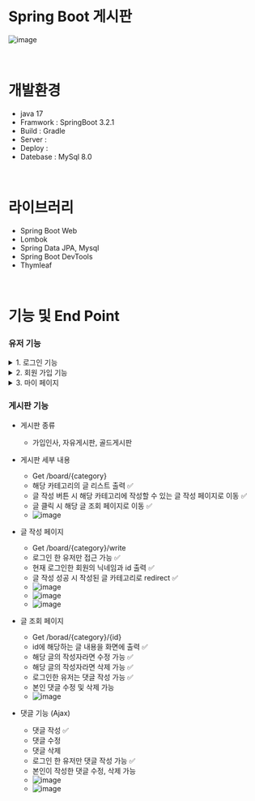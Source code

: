 # Spring Boot 게시판

![image](https://github.com/dongyeop00/Board_Project/assets/117625978/eeb47e7a-d57e-4ca3-b562-7405e6db14db)

<br>

# 개발환경
- java 17
- Framwork : SpringBoot 3.2.1
- Build : Gradle 
- Server :
- Deploy :
- Datebase : MySql 8.0

<br>

# 라이브러리
- Spring Boot Web
- Lombok
- Spring Data JPA, Mysql
- Spring Boot DevTools
- Thymleaf

<br>

#  기능 및 End Point
### 유저 기능

<details>
  <summary> 1. 로그인 기능 </summary>

- Post /index
- 로그인 성공 시 index 페이지 rediect 후 닉네임으로 변환 ✅
- ![image](https://github.com/dongyeop00/Board_Project/assets/117625978/349d51d3-11fb-45de-bc6e-20a553780af2) <br>
- ![image](https://github.com/dongyeop00/Board_Project/assets/117625978/c3d68b50-8fea-4a68-82a4-f821dfa0e1c0)
</details>

<details>
  <summary> 2. 회원 가입 기능</summary>

- Post /user/save
- 이메일, 닉네임이 중복되면 회원가입 불가 ✅
- ![image](https://github.com/dongyeop00/Board_Project/assets/117625978/1ca5be4d-8e22-46ed-835a-9ef889e6e91a)

</details>

<details>
 <summary> 3. 마이 페이지</summary>

- Get /member/detail/{id}
- 회원 탈퇴 기능 ✅
- 비밀번호 변경 기능 ✅
- 회원 별 게시한 게시글 확인 가능 ✅
- 회원 별 게시한 댓글 확인 가능 ✅
- ![image](https://github.com/dongyeop00/Board_Project/assets/117625978/f5b8b02c-9efd-4365-9d24-e024185eeb1c)
- ![image](https://github.com/dongyeop00/Board_Project/assets/117625978/59c41338-fc0e-4a34-a228-da36f3764f73)
- ![image](https://github.com/dongyeop00/Board_Project/assets/117625978/1cae57f9-3972-4ced-9b68-ac44554f1ad1)
</details>


### 게시판 기능
- 게시판 종류
  - 가입인사, 자유게시판, 골드게시판
- 게시판 세부 내용
  - Get /board/{category}
  - 해당 카테고리의 글 리스트 출력 ✅
  - 글 작성 버튼 시 해당 카테고리에 작성할 수 있는 글 작성 페이지로 이동 ✅
  - 글 클릭 시 해당 글 조회 페이지로 이동 ✅
  - ![image](https://github.com/dongyeop00/Board_Project/assets/117625978/12e9ac3d-2891-4ea1-ba2f-3dae3a5fa503)

- 글 작성 페이지
  - Get /board/{category}/write
  - 로그인 한 유저만 접근 가능 ✅
  - 현재 로그인한 회원의 닉네임과 id 출력 ✅
  - 글 작성 성공 시 작성된 글 카테고리로 redirect ✅
  - ![image](https://github.com/dongyeop00/Board_Project/assets/117625978/89aaf2eb-ce1d-4cb5-802f-760b38cfcf85)
  - ![image](https://github.com/dongyeop00/Board_Project/assets/117625978/6cd4e5f0-b673-4c66-a222-f76cb3c24688)
  - ![image](https://github.com/dongyeop00/Board_Project/assets/117625978/173edf3d-df95-4b3d-8f46-217972c9a290)

- 글 조회 페이지
  - Get /borad/{category}/{id}
  - id에 해당하는 글 내용을 화면에 출력 ✅
  - 해당 글의 작성자라면 수정 가능 ✅
  - 해당 글의 작성자라면 삭제 가능 ✅
  - 로그인한 유저는 댓글 작성 가능 ✅
  - 본인 댓글 수정 및 삭제 가능
  - ![image](https://github.com/dongyeop00/Board_Project/assets/117625978/442370c2-f2e5-431c-9545-911970325b88)

- 댓글 기능 (Ajax)
  - 댓글 작성 ✅
  - 댓글 수정 
  - 댓글 삭제 
  - 로그인 한 유저만 댓글 작성 가능 ✅
  - 본인이 작성한 댓글 수정, 삭제 가능
  - ![image](https://github.com/dongyeop00/Board_Project/assets/117625978/2343d1c0-0412-4848-83d5-90d521789c56)
  - ![image](https://github.com/dongyeop00/Board_Project/assets/117625978/decaa815-3b6b-4f0a-a5d2-a5b266d28cef)

  
